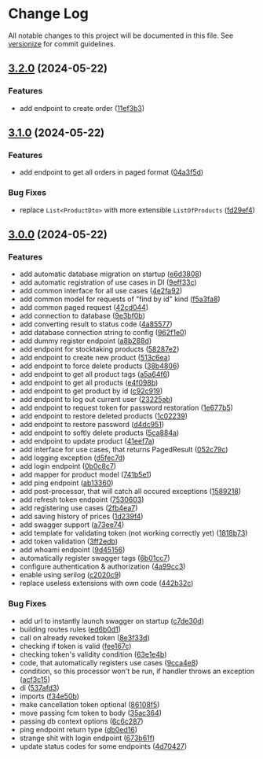# Change Log

All notable changes to this project will be documented in this file. See [versionize](https://github.com/versionize/versionize) for commit guidelines.

<a name="3.2.0"></a>
## [3.2.0](https://www.github.com/choco-manager/Backend/releases/tag/v3.2.0) (2024-05-22)

### Features

* add endpoint to create order ([11ef3b3](https://www.github.com/choco-manager/Backend/commit/11ef3b3a6aad89268620f96cb3e9be536e12a0dc))

<a name="3.1.0"></a>
## [3.1.0](https://www.github.com/choco-manager/Backend/releases/tag/v3.1.0) (2024-05-22)

### Features

* add endpoint to get all orders in paged format ([04a3f5d](https://www.github.com/choco-manager/Backend/commit/04a3f5d0832f5440f56af76bdb2f6aff5b010b88))

### Bug Fixes

* replace `List<ProductDto>` with more extensible `ListOfProducts` ([fd29ef4](https://www.github.com/choco-manager/Backend/commit/fd29ef43b02d0a3ed8af5e4bfa9389b4549d60dc))

<a name="3.0.0"></a>
## [3.0.0](https://www.github.com/choco-manager/Backend/releases/tag/v3.0.0) (2024-05-22)

### Features

* add automatic database migration on startup ([e6d3808](https://www.github.com/choco-manager/Backend/commit/e6d3808efee603141b8969fc54b133a15422d98e))
* add automatic registration of use cases in DI ([9eff33c](https://www.github.com/choco-manager/Backend/commit/9eff33c1c9949d47b16ad0395c7e9bc3dd5b66d2))
* add common interface for all use cases ([4e2fa92](https://www.github.com/choco-manager/Backend/commit/4e2fa92801e5d51899a36abcc915f9bcd2907b93))
* add common model for requests of "find by id" kind ([f5a3fa8](https://www.github.com/choco-manager/Backend/commit/f5a3fa8efe1b6b73c77637f178d4c96b1762cf64))
* add common paged request ([42cd044](https://www.github.com/choco-manager/Backend/commit/42cd0447ef659d37e2f0808221b2c3ee9c020845))
* add connection to database ([9e3bf0b](https://www.github.com/choco-manager/Backend/commit/9e3bf0b8a42fe86f275b3e5681ece18ae08c4d58))
* add converting result to status code ([4a85577](https://www.github.com/choco-manager/Backend/commit/4a85577f103e6a0bdba868d553cfbebbbed3ca17))
* add database connection string to config ([962f1e0](https://www.github.com/choco-manager/Backend/commit/962f1e0527b92f1148f5c1b04f5b10d81f5b65fd))
* add dummy register endpoint ([a8b288d](https://www.github.com/choco-manager/Backend/commit/a8b288d06c0ac7467b092504ef615b408e6df47a))
* add endpoint for stocktaking products ([58287e2](https://www.github.com/choco-manager/Backend/commit/58287e28b60082a13c73db8cd0a8a0dbfabbfd48))
* add endpoint to create new product ([513c6ea](https://www.github.com/choco-manager/Backend/commit/513c6ea3a3df80504691dc04d65c46d6a957a4cc))
* add endpoint to force delete products ([38b4806](https://www.github.com/choco-manager/Backend/commit/38b4806d35517f58240fdc10d4958c8ccbb88442))
* add endpoint to get all product tags ([a5a64f6](https://www.github.com/choco-manager/Backend/commit/a5a64f64e43847c16a03bdacc22bec7853cd46c6))
* add endpoint to get all products ([e4f098b](https://www.github.com/choco-manager/Backend/commit/e4f098bea37a7e6e6b06d99d3dec2051fd4096bb))
* add endpoint to get product by id ([c92c919](https://www.github.com/choco-manager/Backend/commit/c92c91999f85dad16d7dca13f1905b0b85b3d8c8))
* add endpoint to log out current user ([23225ab](https://www.github.com/choco-manager/Backend/commit/23225ab751ca75fb92b798254114f9faa882bc9f))
* add endpoint to request token for password restoration ([1e677b5](https://www.github.com/choco-manager/Backend/commit/1e677b52e1bb01244e525616d5db6a3a330696e5))
* add endpoint to restore deleted products ([1c02239](https://www.github.com/choco-manager/Backend/commit/1c02239fb8d34a3d3d79c2cdb098073d53abf5aa))
* add endpoint to restore password ([d4dc951](https://www.github.com/choco-manager/Backend/commit/d4dc95118ca895c3f27309042bd2a068bccde2f3))
* add endpoint to softly delete products ([5ca884a](https://www.github.com/choco-manager/Backend/commit/5ca884abc70037706e5ce0dec6c6eb8da4a4da1b))
* add endpoint to update product ([41eef7a](https://www.github.com/choco-manager/Backend/commit/41eef7acf35e11316bb75f1c27b493003348676e))
* add interface for use cases, that returns PagedResult<T> ([052c79c](https://www.github.com/choco-manager/Backend/commit/052c79c1ef11c313361c0ab3ea0860bec7f274e2))
* add logging exception ([d5fec7d](https://www.github.com/choco-manager/Backend/commit/d5fec7d3049ae77ee01303324d33f43fe9ee7740))
* add login endpoint ([0b0c8c7](https://www.github.com/choco-manager/Backend/commit/0b0c8c7949a765ed2674973dadecbb168a84e951))
* add mapper for product model ([741b5e1](https://www.github.com/choco-manager/Backend/commit/741b5e1e745b21093debf06bae9a013e0bbfaf63))
* add ping endpoint ([ab13360](https://www.github.com/choco-manager/Backend/commit/ab1336082dc0547fac0f1ec366836ad0da723dd9))
* add post-processor, that will catch all occured exceptions ([1589218](https://www.github.com/choco-manager/Backend/commit/1589218868ee8122d1cb542d67c5c148b903074b))
* add refresh token endpoint ([7530603](https://www.github.com/choco-manager/Backend/commit/7530603570ecc03f2774feeec5c786c31199fff6))
* add registering use cases ([2fb4ea7](https://www.github.com/choco-manager/Backend/commit/2fb4ea75683917815cfd3fab67806487ef1fd65c))
* add saving history of prices ([1d239f4](https://www.github.com/choco-manager/Backend/commit/1d239f4d1eec30b377a007ba8d5f15c0ceeabac0))
* add swagger support ([a73ee74](https://www.github.com/choco-manager/Backend/commit/a73ee74507d95c86f0be78e6e3aea83b49cc22ac))
* add template for validating token (not working correctly yet) ([1818b73](https://www.github.com/choco-manager/Backend/commit/1818b736a623ef3d858535d145d2e6dd2bb1d40b))
* add token validation ([3ff2edb](https://www.github.com/choco-manager/Backend/commit/3ff2edb3d74734f64bbea5841ffb59fe4ac9c44b))
* add whoami endpoint ([9d45156](https://www.github.com/choco-manager/Backend/commit/9d45156042488f87369cbf817f49cdcccdb441c4))
* automatically register swagger tags ([6b01cc7](https://www.github.com/choco-manager/Backend/commit/6b01cc7a060566e3543d65be9cb1363a6de8fb95))
* configure authentication & authorization ([4a99cc3](https://www.github.com/choco-manager/Backend/commit/4a99cc3753ebbefb522d224575b83325989d8811))
* enable using serilog ([c2020c9](https://www.github.com/choco-manager/Backend/commit/c2020c9b3ba30a5d4eeccc4e3551e5b397f8c606))
* replace useless extensions with own code ([442b32c](https://www.github.com/choco-manager/Backend/commit/442b32c4be5324b329d0228b4187de5cb7cd94a3))

### Bug Fixes

* add url to instantly launch swagger on startup ([c7de30d](https://www.github.com/choco-manager/Backend/commit/c7de30df1328cdf70f90d287ebfda66c84bd3fe8))
* building routes rules ([ed6b0d1](https://www.github.com/choco-manager/Backend/commit/ed6b0d166c4df20d9ff2725eed361cf5a57d3f5b))
* call on already revoked token ([8e3f33d](https://www.github.com/choco-manager/Backend/commit/8e3f33dd849f4c6138f65b25e6eb9fe95bdf376d))
* checking if token is valid ([fee167c](https://www.github.com/choco-manager/Backend/commit/fee167c0653d61107bf254a0b46f0a436bcc87cf))
* checking token's validity condition ([63e1e4b](https://www.github.com/choco-manager/Backend/commit/63e1e4b5ae77cb10f0a3a104561a3df9de0f01c7))
* code, that automatically registers use cases ([9cca4e8](https://www.github.com/choco-manager/Backend/commit/9cca4e8df4231327d1ddef8d0235e60c8cfdf1fa))
* condition, so this processor won't be run, if handler throws an exception ([acf3c15](https://www.github.com/choco-manager/Backend/commit/acf3c15f656ad9b42d3a1e8b089534b66b682893))
* di ([537afd3](https://www.github.com/choco-manager/Backend/commit/537afd3005e66673442e2a28fbee612c171ff115))
* imports ([f34e50b](https://www.github.com/choco-manager/Backend/commit/f34e50be555abcc880ecf06ecde27f8bba0b52be))
* make cancellation token optional ([86108f5](https://www.github.com/choco-manager/Backend/commit/86108f584bb9ac48ab804aa24ac4b7a584ea500e))
* move passing fcm token to body ([35ac364](https://www.github.com/choco-manager/Backend/commit/35ac3642913c486b487084a7a1d48c5ca1a28cf4))
* passing db context options ([6c6c287](https://www.github.com/choco-manager/Backend/commit/6c6c2877dabc627fb9d8f3df3894ba1572030ac9))
* ping endpoint return type ([db0ed16](https://www.github.com/choco-manager/Backend/commit/db0ed16d07e26f87283d6e3f6ed4ee8a8f6ff3c3))
* strange shit with login endpoint ([673b61f](https://www.github.com/choco-manager/Backend/commit/673b61fe1e4f1debdc242b43c258d7612995260b))
* update status codes for some endpoints ([4d70427](https://www.github.com/choco-manager/Backend/commit/4d70427a5ae5b4779427bd686f7932f7e3d41b10))

